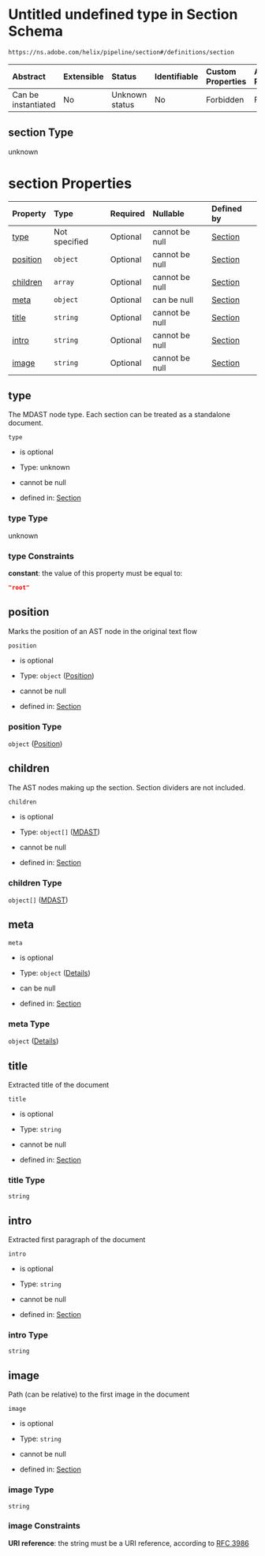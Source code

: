 # Untitled undefined type in Section Schema

```txt
https://ns.adobe.com/helix/pipeline/section#/definitions/section
```



| Abstract            | Extensible | Status         | Identifiable | Custom Properties | Additional Properties | Access Restrictions | Defined In                                                         |
| :------------------ | :--------- | :------------- | :----------- | :---------------- | :-------------------- | :------------------ | :----------------------------------------------------------------- |
| Can be instantiated | No         | Unknown status | No           | Forbidden         | Forbidden             | none                | [section.schema.json*](section.schema.json "open original schema") |

## section Type

unknown

# section Properties

| Property              | Type          | Required | Nullable       | Defined by                                                                                                                                           |
| :-------------------- | :------------ | :------- | :------------- | :--------------------------------------------------------------------------------------------------------------------------------------------------- |
| [type](#type)         | Not specified | Optional | cannot be null | [Section](section-definitions-section-properties-type.md "https://ns.adobe.com/helix/pipeline/section#/definitions/section/properties/type")         |
| [position](#position) | `object`      | Optional | cannot be null | [Section](mdast-properties-position.md "https://ns.adobe.com/helix/pipeline/position#/definitions/section/properties/position")                      |
| [children](#children) | `array`       | Optional | cannot be null | [Section](section-definitions-section-properties-children.md "https://ns.adobe.com/helix/pipeline/section#/definitions/section/properties/children") |
| [meta](#meta)         | `object`      | Optional | can be null    | [Section](meta-definitions-meta.md "https://ns.adobe.com/helix/pipeline/section#/definitions/section/properties/meta")                               |
| [title](#title)       | `string`      | Optional | cannot be null | [Section](meta-definitions-meta-properties-title.md "https://ns.adobe.com/helix/pipeline/section#/definitions/section/properties/title")             |
| [intro](#intro)       | `string`      | Optional | cannot be null | [Section](meta-definitions-meta-properties-intro.md "https://ns.adobe.com/helix/pipeline/section#/definitions/section/properties/intro")             |
| [image](#image)       | `string`      | Optional | cannot be null | [Section](meta-definitions-meta-properties-image.md "https://ns.adobe.com/helix/pipeline/section#/definitions/section/properties/image")             |

## type

The MDAST node type. Each section can be treated as a standalone document.

`type`

*   is optional

*   Type: unknown

*   cannot be null

*   defined in: [Section](section-definitions-section-properties-type.md "https://ns.adobe.com/helix/pipeline/section#/definitions/section/properties/type")

### type Type

unknown

### type Constraints

**constant**: the value of this property must be equal to:

```json
"root"
```

## position

Marks the position of an AST node in the original text flow

`position`

*   is optional

*   Type: `object` ([Position](mdast-properties-position.md))

*   cannot be null

*   defined in: [Section](mdast-properties-position.md "https://ns.adobe.com/helix/pipeline/position#/definitions/section/properties/position")

### position Type

`object` ([Position](mdast-properties-position.md))

## children

The AST nodes making up the section. Section dividers are not included.

`children`

*   is optional

*   Type: `object[]` ([MDAST](content-properties-mdast.md))

*   cannot be null

*   defined in: [Section](section-definitions-section-properties-children.md "https://ns.adobe.com/helix/pipeline/section#/definitions/section/properties/children")

### children Type

`object[]` ([MDAST](content-properties-mdast.md))

## meta



`meta`

*   is optional

*   Type: `object` ([Details](meta-definitions-meta.md))

*   can be null

*   defined in: [Section](meta-definitions-meta.md "https://ns.adobe.com/helix/pipeline/section#/definitions/section/properties/meta")

### meta Type

`object` ([Details](meta-definitions-meta.md))

## title

Extracted title of the document

`title`

*   is optional

*   Type: `string`

*   cannot be null

*   defined in: [Section](meta-definitions-meta-properties-title.md "https://ns.adobe.com/helix/pipeline/section#/definitions/section/properties/title")

### title Type

`string`

## intro

Extracted first paragraph of the document

`intro`

*   is optional

*   Type: `string`

*   cannot be null

*   defined in: [Section](meta-definitions-meta-properties-intro.md "https://ns.adobe.com/helix/pipeline/section#/definitions/section/properties/intro")

### intro Type

`string`

## image

Path (can be relative) to the first image in the document

`image`

*   is optional

*   Type: `string`

*   cannot be null

*   defined in: [Section](meta-definitions-meta-properties-image.md "https://ns.adobe.com/helix/pipeline/section#/definitions/section/properties/image")

### image Type

`string`

### image Constraints

**URI reference**: the string must be a URI reference, according to [RFC 3986](https://tools.ietf.org/html/rfc3986 "check the specification")
